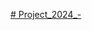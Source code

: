 [# Project_2024_-](https://viewer.diagrams.net/?tags=%7B%7D&lightbox=1&highlight=0000ff&edit=_blank&layers=1&nav=1&title=6-7%20%D0%BB%D0%B0%D0%B1%D0%B0.drawio#R%3Cmxfile%3E%3Cdiagram%20name%3D%22%D0%A1%D1%82%D1%80%D0%B0%D0%BD%D0%B8%D1%86%D0%B0%20%E2%80%94%201%22%20id%3D%22v22XSnjdn4Btt5msgXsB%22%3E7Vrfc6M2EP5rmMk92AMCbPNox%2FZd5u6mafPQS19uZKNgGoyowIl9f31XSID4YZvQOHEnTmawtJJ2V9KnbyWBZl6vt58ZjlbfqUsCDenuVjOnGkLINiz44ZKdlBimISQe810hUwR3%2Fi8ihbqUbnyXxKWKCaVB4kdl4ZKGIVkmJRlmjD6Xqz3QoGw1wh6pCe6WOKhL%2F%2FTdZCWkIzQs5F%2BI760yy8bAESVrnFWWPYlX2KXPisicaeY1ozQRqfX2mgR89LJxEe3me0pzxxgJkzYNvnk3kTvwsPXVD6LH7zfob0R6UssTDjaywxoaBKBv4vpP3OlkJ0di8M%2BGezpZ0G0v9n%2F5oaeZ4wVlLmE9kEHJsxifsaGDIzavipePHqObEDwYa8gkFv%2BHggi7rlCAIt6y0A4pL%2F2d6poz58%2FJLH2Otamhjcw0LeR6KkFp2k6fk1RyfTXZ7Aj7lHUERiTti1QspQleQMeaOljrxgMNE95lwoVkXfFXX8Iw5x1S9KBarTjCy2otvaHvmYsLCsumKmQ1iZtJbr8qfS7E9YpxsnEBNT9992ADLqybO%2BDA%2FKvR0oNMsqhpex1P2rrBYTZKwXOdgmfe4BiUjq0McqImPEcZ5ET6QNsKREUa6lsKvKf1trM19oNmlROrtgIARyKrK9ZMxTsjq5zXEfUHSm9GL58ELmzCKZeLJZbJUWm1oSfCEh94dhz4XgiihEZQDctcQB54Kwq1HoKUNR98YDNzskrW8AOOw0Jd%2BQm5gzXFNT5D%2FMnNqKSYMRyYI1tFJEnyM6FrkjDwX5elvaElGXuXCWT%2BuQgAxkjKVir5m1KIZdDxcuUFL0NCUvMLaBqdMU1LfAscIwVZ4snJ7ypi1N0sk%2FhCyscpCxwKm6c0n6fekgaUpbOlM29xBRsSDQGydDXxqXHGbsVMlKlfmDwFD%2F8vIwKwccH2wzKu89KR5FmksnDjIhDs3MjjM2U%2Fk9P0qxvKWd4u9a6zwhdIPnQgMZ1yIDEGRt9uGUqyA8arhxL7nENJ582L2H7pVyRkNAjWMGmXUHOaUGPbMsIoieZQc9RKuu56fFQINxPgKCbCUsRITNgTadRbzPHxKNbISOcQ7hb8jKr4XzjK90p%2BKUK%2Fd0i88H23g0PO7MfY3jnVuWF4xmTPr3dyOp%2BVj7ViKyIIPjtD3EF%2FCbscId79CCEnoiP5ftRDxamvmZyZskcaKtdMhrLLz%2Fb6L7lsetn91YcOAKMK%2F9vD1vt90z5RCHDOOQSMMwjlgWCooL44qF5NcPxILnv6AxwjRugdr%2FRLN0t4zddUuIijgyx8al5uqb%2FC1G91%2FeO8zfUPGNr3viC3vu8l2%2FjyXmDvdY5ltH0vgE61vzea3t9WBpSE7pi%2FCIfc7I81Dnfl0UrZm3AjOuTI1k9%2BKOl7nu7bMjfdKkXTnczECWZJyYT7W0iygnk6P6JV6JZyMAI%2FpBdpRjHGs4W1NJeZ2zuVMd2wJTn%2BFgW88khy%2FIqMuKVPA%2BrAUObdbpj2TMZIgBP%2FqfxBQRMUpIVb6kPPCtzZttN31L%2FyJqMKLjEMUon6PUBdbxnPqPr6SgxUTRNMNd4p1SJeIa5hOR%2Bo%2FwDvpvPrEXhL7O1HeAY7BWn3Kgr3wC5fGflquFcXQ8uVsTu6LLrD224Jb%2BO84G0MR31zVEKiOdD7jtUR1pZ5cLkYldKKmT2Y74Dojf3lr%2FDG%2Bl2n4dj4hh9nP%2Bfbxu9t3pqvuxJvR57vDuhhS0Cj8wI0qlwDmlZXhh4eUfSWBN0IZ3QqOPfNwbAEaWfUDtPQEjawKq5Pg%2BpUyS1hPgwhYYpLVdnptyvOecHfrqK28wbF0o9oOiH%2BIVt8mimqF1%2B4mrN%2FAQ%3D%3D%3C%2Fdiagram%3E%3C%2Fmxfile%3E)
